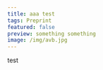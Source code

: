 ```yaml
---
title: aaa test
tags: Preprint
featured: false
preview: something something
image: /img/avb.jpg
---
```

test
